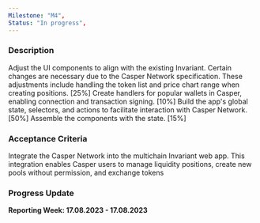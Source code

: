 ```yaml
---
Milestone: "M4",
Status: "In progress",
---
```

<!--lang:en--> 
### Description

Adjust the UI components to align with the existing Invariant. Certain changes are necessary due to the Casper Network specification. These adjustments include handling the token list and price chart range when creating positions. [25%]
Create handlers for popular wallets in Casper, enabling connection and transaction signing. [10%]
Build the app's global state, selectors, and actions to facilitate interaction with Casper Network. [50%]
Assemble the components with the state. [15%]


### Acceptance Criteria

Integrate the Casper Network into the multichain Invariant web app. This integration enables Casper users to manage liquidity positions, create new pools without permission, and exchange tokens

### Progress Update

**Reporting Week: 17.08.2023 - 17.08.2023**